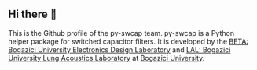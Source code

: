 ## Hi there 👋

This is the Github profile of the py-swcap team. py-swcap is a Python helper package for switched capacitor filters. It is developed by the [BETA: Bogazici University Electronics Design Laboratory](https://ee.boun.edu.tr/beta-bogazici-university-electronics-design-laboratory) and [LAL: Bogazici University Lung Acoustics Laboratory](https://ee.boun.edu.tr/lal-lung-acoustics-laboratory) at [Bogazici University](https://boun.edu.tr/en-US/Index).

<!--

**Here are some ideas to get you started:**

🙋‍♀️ A short introduction - what is your organization all about?
🌈 Contribution guidelines - how can the community get involved?
👩‍💻 Useful resources - where can the community find your docs? Is there anything else the community should know?
🍿 Fun facts - what does your team eat for breakfast?
🧙 Remember, you can do mighty things with the power of [Markdown](https://docs.github.com/github/writing-on-github/getting-started-with-writing-and-formatting-on-github/basic-writing-and-formatting-syntax)
-->
